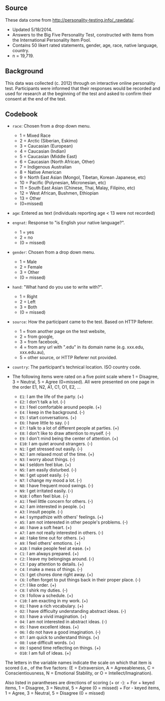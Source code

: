 ## Source

These data come from http://personality-testing.info/_rawdata/.

- Updated 5/18/2014. 
- Answers to the Big Five Personality Test, constructed with items from the International Personality Item Pool.
- Contains 50 likert rated statements, gender, age, race, native language, country.
- n = 19,719.

## Background

This data was collected (c. 2012) through on interactive online personality test. Participants were informed that their responses would be recorded and used for research at the beginning of the test and asked to confirm their consent at the end of the test.

## Codebook

- `race`: Chosen from a drop down menu. 
    + 1 = Mixed Race
    + 2 = Arctic (Siberian, Eskimo)
    + 3 = Caucasian (European)
    + 4 = Caucasian (Indian)
    + 5 = Caucasian (Middle East)
    + 6 = Caucasian (North African, Other)
    + 7 = Indigenous Australian
    + 8 = Native American
    + 9 = North East Asian (Mongol, Tibetan, Korean Japanese, etc)
    + 10 = Pacific (Polynesian, Micronesian, etc)
    + 11 = South East Asian (Chinese, Thai, Malay, Filipino, etc)
    + 12 = West African, Bushmen, Ethiopian
    + 13 = Other
    + (0=missed)

- `age`: Entered as text (individuals reporting age < 13 were not recorded)

- `engnat`: Response to "is English your native language?". 
    + 1 = yes
    + 2 = no 
    + (0 = missed)

- `gender`: Chosen from a drop down menu. 
    + 1 = Male
    + 2 = Female 
    + 3 = Other 
    + (0 = missed)

- `hand`: "What hand do you use to write with?". 
    + 1 = Right
    + 2 = Left 
    + 3 = Both 
    + (0 = missed)

- `source`: How the participant came to the test. Based on HTTP Referer. 
    + 1 = from another page on the test website, 
    + 2 = from google, 
    + 3 = from facebook, 
    + 4 = from any url with ".edu" in its domain name (e.g. xxx.edu, xxx.edu.au), 
    + 5 = other source, or HTTP Referer not provided.

- `country`: The participant's technical location. ISO country code.

- The following items were rated on a five point scale where 1 = Disagree, 3 = Neutral, 5 = Agree (0=missed). All were presented on one page in the order E1, N2, A1, C1, O1, E2, ...
    + `E1`: I am the life of the party. (+)
    + `E2`: I don't talk a lot. (-)
    + `E3`: I feel comfortable around people. (+)
    + `E4`: I keep in the background. (-)
    + `E5`: I start conversations. (+)
    + `E6`: I have little to say. (-)
    + `E7`: I talk to a lot of different people at parties. (+)
    + `E8`: I don't like to draw attention to myself. (-)
    + `E9`: I don't mind being the center of attention. (+)
    + `E10`: I am quiet around strangers. (-)
    + `N1`: I get stressed out easily. (-)
    + `N2`: I am relaxed most of the time. (+)
    + `N3`: I worry about things. (-)
    + `N4`: I seldom feel blue. (+)
    + `N5`: I am easily disturbed. (-)
    + `N6`: I get upset easily. (-)
    + `N7`: I change my mood a lot. (-)
    + `N8`: I have frequent mood swings. (-)
    + `N9`: I get irritated easily. (-)
    + `N10`: I often feel blue. (-)
    + `A1`: I feel little concern for others. (-)
    + `A2`: I am interested in people. (+)
    + `A3`: I insult people. (-)
    + `A4`: I sympathize with others' feelings. (+)
    + `A5`: I am not interested in other people's problems. (-)
    + `A6`: I have a soft heart. (+)
    + `A7`: I am not really interested in others. (-)
    + `A8`: I take time out for others. (+)
    + `A9`: I feel others' emotions. (+)
    + `A10`: I make people feel at ease. (+)
    + `C1`: I am always prepared. (+)
    + `C2`: I leave my belongings around. (-)
    + `C3`: I pay attention to details. (+)
    + `C4`: I make a mess of things. (-)
    + `C5`: I get chores done right away. (+)
    + `C6`: I often forget to put things back in their proper place. (-)
    + `C7`: I like order. (+)
    + `C8`: I shirk my duties. (-)
    + `C9`: I follow a schedule. (+)
    + `C10`: I am exacting in my work. (+)
    + `O1`: I have a rich vocabulary. (+)
    + `O2`: I have difficulty understanding abstract ideas. (-)
    + `O3`: I have a vivid imagination. (+)
    + `O4`: I am not interested in abstract ideas. (-)
    + `O5`: I have excellent ideas. (+)
    + `O6`: I do not have a good imagination. (-)
    + `O7`: I am quick to understand things. (+)
    + `O8`: I use difficult words. (+)
    + `O9`: I spend time reflecting on things. (+)
    + `O10`: I am full of ideas. (+)

The letters in the variable names indicate the scale on which that item is scored (i.e., of the five factors: (E = Extraversion, A = Agreeableness, C = Conscientiousness, N = Emotional Stability, or O = Intellect/Imagination). 

Also listed in parantheses are directions of scoring (+ or -):
    + For + keyed items, 1 = Disagree, 3 = Neutral, 5 = Agree (0 = missed)
    + For - keyed items, 1 = Agree, 3 = Neutral, 5 = Disagree (0 = missed)